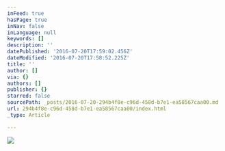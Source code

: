 ```yaml
---
inFeed: true
hasPage: true
inNav: false
inLanguage: null
keywords: []
description: ''
datePublished: '2016-07-20T17:59:02.456Z'
dateModified: '2016-07-20T17:58:52.225Z'
title: ''
author: []
via: {}
authors: []
publisher: {}
starred: false
sourcePath: _posts/2016-07-20-294b4f8e-c96d-458d-b7e1-ea58567caa00.md
url: 294b4f8e-c96d-458d-b7e1-ea58567caa00/index.html
_type: Article

---
```

![](https://the-grid-user-content.s3-us-west-2.amazonaws.com/7c29451b-aca3-4649-9f85-c3080c141cd6.jpg)